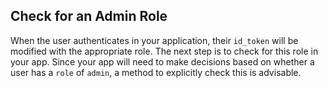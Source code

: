 ## Check for an Admin Role

When the user authenticates in your application, their `id_token` will be modified with the appropriate role. The next step is to check for this role in your app. Since your app will need to make decisions based on whether a user has a `role` of `admin`, a method to explicitly check this is advisable.
